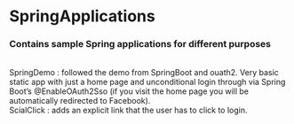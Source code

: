<h1>SpringApplications</h1>
<h3>Contains sample Spring applications for different purposes </h3></br>
SpringDemo : followed the demo from SpringBoot and ouath2. Very basic static app with just a home page and unconditional login through via Spring Boot’s @EnableOAuth2Sso (if you visit the home page you will be automatically redirected to Facebook).</br>
ScialClick : adds an explicit link that the user has to click to login.

